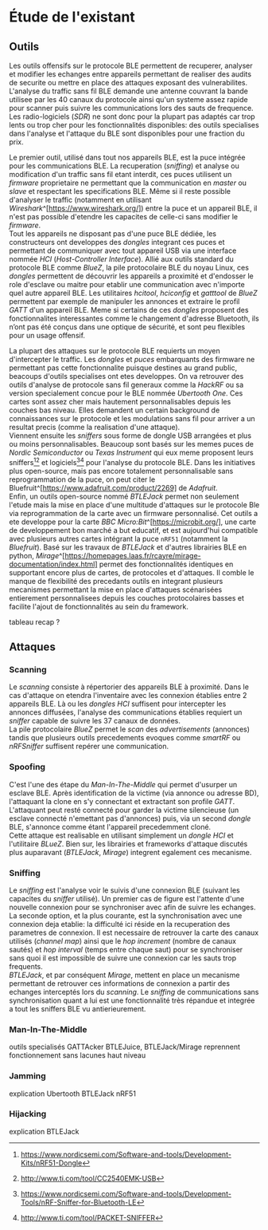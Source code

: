 
# Étude de l'existant

## Outils

Les outils offensifs sur le protocole BLE permettent de recuperer, analyser et modifier les echanges entre appareils permettant de realiser des audits de securite ou mettre en place des attaques exposant des vulnerabilites. L'analyse du traffic sans fil BLE demande une antenne couvrant la bande utilisee par les 40 canaux du protocole ainsi qu'un systeme assez rapide pour scanner puis suivre les communications lors des sauts de frequence. Les radio-logiciels (*SDR*) ne sont donc pour la plupart pas adaptés car trop lents ou trop cher pour les fonctionnalités disponibles: des outils specialises dans l'analyse et l'attaque du BLE sont disponibles pour une fraction du prix.

Le premier outil, utilisé dans tout nos appareils BLE, est la puce intégrée pour les communications BLE. La recuperation (*sniffing*) et analyse ou modification d'un traffic sans fil etant interdit, ces puces utilisent un *firmware* proprietaire ne permettant que la communication en *master* ou *slave* et respectant les specifications BLE. Même si il reste possible d'analyser le traffic (notamment en utilisant *Wireshark*^[https://www.wireshark.org/]) entre la puce et un appareil BLE, il n'est pas possible d'etendre les capacites de celle-ci sans modifier le *firmware*.  
Tout les appareils ne disposant pas d'une puce BLE dédiée, les constructeurs ont developpes des *dongles* integrant ces puces et permettant de communiquer avec tout appareil USB via une interface nommée *HCI* (*Host-Controller Interface*). Allié aux outils standard du protocole BLE comme *BlueZ*, la pile protocolaire BLE du noyau Linux, ces *dongles* permettent de découvrir les appareils a proximité et d'endosser le role d'esclave ou maitre pour etablir une communication avec n'importe quel autre appareil BLE. Les utilitaires *hcitool*, *hciconfig* et *gatttool* de *BlueZ* permettent par exemple de manipuler les annonces et extraire le profil *GATT* d'un appareil BLE. Meme si certains de ces *dongles* proposent des fonctionnalites interessantes comme le changement d'adresse Bluetooth, ils n’ont pas été conçus dans une optique de sécurité, et sont peu flexibles pour un usage offensif.

La plupart des attaques sur le protocole BLE requierts un moyen d'intercepter le traffic. Les *dongles* et *puces* embarquants des firmware ne permettant pas cette fonctionnalite puisque destines au grand public, beacoups d'outils specialises ont etes developpes. On va retrouver des outils d'analyse de protocole sans fil generaux comme la *HackRF* ou sa version specialement concue pour le BLE nommée *Ubertooth One*. Ces cartes sont assez cher mais hautement personnalisables depuis les couches bas niveau. Elles demandent un certain background de connaissances sur le protocole et les modulations sans fil pour arriver a un resultat precis (comme la realisation d'une attaque).  
Viennent ensuite les *sniffers* sous forme de dongle USB arrangées et plus ou moins personnalisables. Beaucoup sont basés sur les memes puces de *Nordic Semiconductor* ou *Texas Instrument* qui eux meme proposent leurs sniffers[^nrf-dongle][^ti-dongle] et logiciels[^nrf-soft][^ti-soft] pour l'analyse du protocole BLE. Dans les initiatives plus open-source, mais pas encore totalement personnalisable sans reprogrammation de la puce, on peut citer le Bluefruit^[https://www.adafruit.com/product/2269] de *Adafruit*.  
Enfin, un outils open-source nommé *BTLEJack* permet non seulement l'etude mais la mise en place d'une multitude d'attaques sur le protocole Ble via reprogrammation de la carte avec un firmware personnalisé. Cet outils a ete developpe pour la carte *BBC Micro:Bit*^[https://microbit.org/], une carte de developpement bon marché a but educatif, et est aujourd'hui compatible avec plusieurs autres cartes intégrant la puce `nRF51` (notamment la *Bluefruit*).
Basé sur les travaux de *BTLEJack* et d'autres librairies BLE en python, *Mirage*^[https://homepages.laas.fr/rcayre/mirage-documentation/index.html] permet des fonctionnalités identiques en supportant encore plus de cartes, de protocoles et d'attaques. Il comble le manque de flexibilité des precedants outils en integrant plusieurs mecanismes permettant la mise en place d'attaques scénarisées entierement personnalisees depuis les couches protocolaires basses et facilite l'ajout de fonctionnalités au sein du framework.

[^nrf-dongle]: https://www.nordicsemi.com/Software-and-tools/Development-Kits/nRF51-Dongle
[^ti-dongle]: http://www.ti.com/tool/CC2540EMK-USB
[^nrf-soft]: https://www.nordicsemi.com/Software-and-tools/Development-Tools/nRF-Sniffer-for-Bluetooth-LE
[^ti-soft]: http://www.ti.com/tool/PACKET-SNIFFER

tableau recap ?

## Attaques

### Scanning
Le *scanning* consiste à répertorier des appareils BLE à proximité. Dans le cas d'attaque on etendra l'inventaire avec les connexion établies entre 2 appareils BLE. Là ou les *dongles HCI* suffisent pour intercepter les annonces diffusées, l'analyse des communications établies requiert un *sniffer* capable de suivre les 37 canaux de données.  
La pile protocolaire *BlueZ* permet le *scan* des *advertisements* (annonces) tandis que plusieurs outils precedements evoques comme *smartRF* ou *nRFSniffer* suffisent repérer une communication.

### Spoofing
C'est l'une des étape du *Man-In-The-Middle* qui permet d'usurper un esclave BLE. Après identification de la victime (via annonce ou adresse BD), l'attaquant la clone en s'y connectant et extractant son profile *GATT*. L'attaquant peut resté connecté pour garder la victime silencieuse (un esclave connecté n'emettant pas d'annonces) puis, via un second *dongle* BLE, s'annonce comme étant l'appareil precedemment cloné.  
Cette attaque est realisable en utilisant simplement un *dongle HCI* et l'utilitaire *BLueZ*. Bien sur, les librairies et frameworks d'attaque discutés plus auparavant (*BTLEJack*, *Mirage*) integrent egalement ces mecanisme.

### Sniffing
Le *sniffing* est l'analyse voir le suivis d'une connexion BLE (suivant les capacites du *sniffer* utilisé). Un premier cas de figure est l'attente d'une nouvelle connexion pour se synchroniser avec afin de suivre les echanges. La seconde option, et la plus courante, est la synchronisation avec une connexion deja etablie: la difficulté ici réside en la recuperation des parametres de connexion. Il est necessaire de retrouver la carte des canaux utilisés (*channel map*) ainsi que le *hop increment* (nombre de canaux sautés) et *hop interval* (temps entre chaque saut) pour se synchroniser sans quoi il est impossible de suivre une connexion car les sauts trop frequents.  
*BTLEJack*, et par conséquent *Mirage*, mettent en place un mecanisme permettant de retrouver ces informations de connexion a partir des echanges interceptés lors du *scanning*. Le *sniffing* de communications sans synchronisation quant a lui est une fonctionnalité très répandue et integrée a tout les sniffers BLE vu antierieurement.

### Man-In-The-Middle

outils specialisés GATTAcker BTLEJuice, BTLEJack/Mirage reprennent fonctionnement sans lacunes haut niveau 

### Jamming
explication
Ubertooth BTLEJack nRF51

### Hijacking
explication
BTLEJack